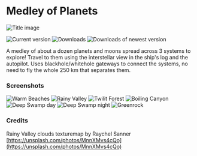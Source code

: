 # Medley of Planets

![Title image](https://user-images.githubusercontent.com/43260601/150666418-c3f2137f-7bb4-40e5-bb74-c70f6361d768.png)

![Current version](https://img.shields.io/github/manifest-json/v/Leopard501/PlanetMedley?color=gree&filename=manifest.json)
![Downloads](https://img.shields.io/github/downloads/Leopard501/PlanetMedley/total)
![Downloads of newest version](https://img.shields.io/github/downloads/Leopard501/PlanetMedley/latest/total)

A medley of about a dozen planets and moons spread across 3 systems to explore! Travel to them using the 
interstellar view in the ship's log and the autopilot. Uses blackhole/whitehole gateways to connect the systems, 
no need to fly the whole 250 km that separates them.  
  
### Screenshots

![Warm Beaches](https://user-images.githubusercontent.com/43260601/150704280-18a60099-eac7-4e6c-af5a-908f72dcccc0.png)
![Rainy Valley](https://user-images.githubusercontent.com/43260601/150704286-b8e50d53-4123-41e8-9142-97080bc88bf9.png)
![Twilit Forest](https://user-images.githubusercontent.com/43260601/150704308-0bd79e40-abb6-4d64-8d49-e469b5d7604e.png)
![Boiling Canyon](https://user-images.githubusercontent.com/43260601/151645233-db2ad06b-cb32-439b-9771-48ffdf049b9e.png)
![Deep Swamp day](https://user-images.githubusercontent.com/43260601/152092017-e777c94d-1ede-4b47-9cc3-9e4c4ff7f62e.png)
![Deep Swamp night](https://user-images.githubusercontent.com/43260601/152092022-dc955599-7565-4fa7-8c3a-faaa5723c1cf.png)
![Greenrock](https://user-images.githubusercontent.com/43260601/152092026-3ff4cf19-46c2-4d43-a88f-411c23122b07.png)

### Credits
Rainy Valley clouds texturemap by Raychel Sanner  
[https://unsplash.com/photos/MnnXMvs4cQo](https://unsplash.com/photos/MnnXMvs4cQo)
